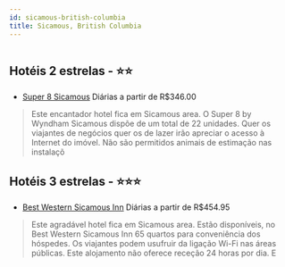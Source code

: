 ```yaml
---
id: sicamous-british-columbia
title: Sicamous, British Columbia
---
```


<center><img src="http://photos.hotelbeds.com/giata/34/340137/340137a_hb_a_002.jpg" alt="" /></center>


## Hotéis 2 estrelas - ⭐️⭐️

-    [Super 8 Sicamous](https://www.hurb.com/hoteis/sicamous/super-8-sicamous-JNP-JP848368?cmp=18055) Diárias a partir de R$346.00
   > Este encantador hotel fica em Sicamous area. O Super 8 by Wyndham Sicamous dispõe de um total de 22 unidades. Quer os viajantes de negócios quer os de lazer irão apreciar o acesso à Internet do imóvel. Não são permitidos animais de estimação nas instalaçõ

## Hotéis 3 estrelas - ⭐️⭐️⭐️

-    [Best Western Sicamous Inn](https://www.hurb.com/hoteis/sicamous/best-western-sicamous-inn-JNP-JP314170?cmp=18055) Diárias a partir de R$454.95
   > Este agradável hotel fica em Sicamous area. Estão disponíveis, no Best Western Sicamous Inn 65 quartos para conveniência dos hóspedes. Os viajantes podem usufruir da ligação Wi-Fi nas áreas públicas. Este alojamento não oferece receção 24 horas por dia. E
